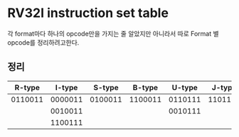 # RV32I instruction set table

각 format마다 하나의 opcode만을 가지는 줄 알았지만 아니라서 따로 Format 별 opcode를 정리하려고한다.

## 정리

|R-type|I-type|S-type|B-type|U-type|J-type|
|:---:|:---:|:---:|:---:|:---:|:---:|
|0110011|0000011|0100011|1100011|0110111|1101111|
||0010011|||0010111||
||1100111||||||
